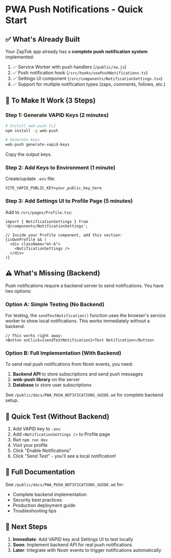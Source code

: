 # PWA Push Notifications - Quick Start

## ✅ What's Already Built

Your ZapTok app already has a **complete push notification system** implemented:

1. ✅ Service Worker with push handlers (`/public/sw.js`)
2. ✅ Push notification hook (`/src/hooks/usePushNotifications.ts`)
3. ✅ Settings UI component (`/src/components/NotificationSettings.tsx`)
4. ✅ Support for multiple notification types (zaps, comments, follows, etc.)

## 🚀 To Make It Work (3 Steps)

### Step 1: Generate VAPID Keys (2 minutes)

```bash
# Install web-push CLI
npm install -g web-push

# Generate keys
web-push generate-vapid-keys
```

Copy the output keys.

### Step 2: Add Keys to Environment (1 minute)

Create/update `.env` file:

```env
VITE_VAPID_PUBLIC_KEY=your_public_key_here
```

### Step 3: Add Settings UI to Profile Page (5 minutes)

Add to `/src/pages/Profile.tsx`:

```tsx
import { NotificationSettings } from '@/components/NotificationSettings';

// Inside your Profile component, add this section:
{isOwnProfile && (
  <div className="mt-6">
    <NotificationSettings />
  </div>
)}
```

## ⚠️ What's Missing (Backend)

Push notifications require a backend server to send notifications. You have two options:

### Option A: Simple Testing (No Backend)

For testing, the `sendTestNotification()` function uses the browser's service worker to show local notifications. This works immediately without a backend.

```tsx
// This works right away:
<Button onClick={sendTestNotification}>Test Notification</Button>
```

### Option B: Full Implementation (With Backend)

To send real push notifications from Nostr events, you need:

1. **Backend API** to store subscriptions and send push messages
2. **web-push library** on the server
3. **Database** to store user subscriptions

See `/public/docs/PWA_PUSH_NOTIFICATIONS_GUIDE.md` for complete backend setup.

## 📱 Quick Test (Without Backend)

1. Add VAPID key to `.env`
2. Add `<NotificationSettings />` to Profile page
3. Run `npm run dev`
4. Visit your profile
5. Click "Enable Notifications"
6. Click "Send Test" - you'll see a local notification!

## 📖 Full Documentation

See `/public/docs/PWA_PUSH_NOTIFICATIONS_GUIDE.md` for:
- Complete backend implementation
- Security best practices
- Production deployment guide
- Troubleshooting tips

## 🎯 Next Steps

1. **Immediate**: Add VAPID key and Settings UI to test locally
2. **Soon**: Implement backend API for real push notifications
3. **Later**: Integrate with Nostr events to trigger notifications automatically

